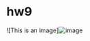 # hw9

![This is an image]![image](https://user-images.githubusercontent.com/107684179/185781047-54d42b7a-6c30-4b7b-9bc1-f15d45616f4f.png)
